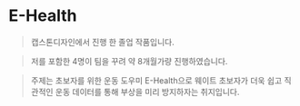 # E-Health
>캡스톤디자인에서 진행 한 졸업 작품입니다.

>저를 포함한 4명이 팀을 꾸려 약 8개월가량 진행하였습니다.

>주제는 초보자를 위한 운동 도우미 E-Health으로 웨이트 초보자가 더욱 쉽고 직관적인 운동 데이터를 통해 부상을 미리 방지하자는 취지입니다.

